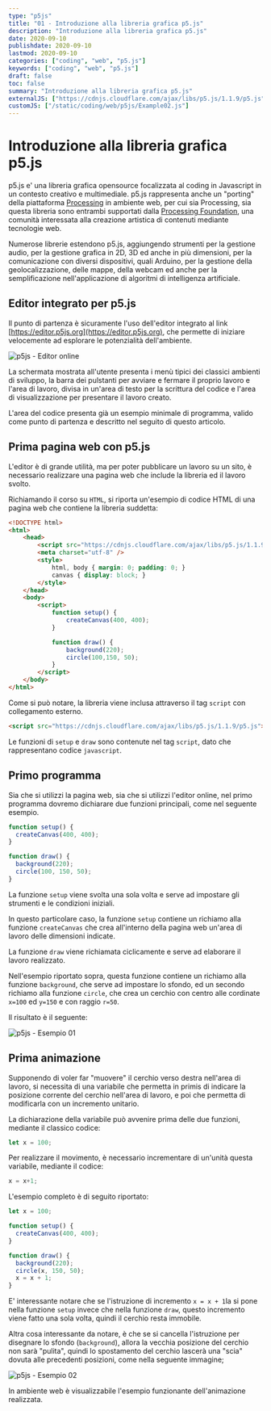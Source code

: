 ```yaml
---
type: "p5js"
title: "01 - Introduzione alla libreria grafica p5.js"
description: "Introduzione alla libreria grafica p5.js"
date: 2020-09-10
publishdate: 2020-09-10
lastmod: 2020-09-10
categories: ["coding", "web", "p5.js"]
keywords: ["coding", "web", "p5.js"]
draft: false
toc: false
summary: "Introduzione alla libreria grafica p5.js"
externalJS: ["https://cdnjs.cloudflare.com/ajax/libs/p5.js/1.1.9/p5.js"]
customJS: ["/static/coding/web/p5js/Example02.js"]
---
```


# Introduzione alla libreria grafica p5.js

p5.js e' una libreria grafica opensource focalizzata al coding in Javascript in un contesto creativo e multimediale. p5.js rappresenta anche un "porting" della piattaforma [Processing](https://processing.org/) in ambiente web, per cui sia Processing, sia questa libreria sono entrambi supportati dalla [Processing Foundation](https://processingfoundation.org), una comunità interessata alla creazione artistica di contenuti mediante tecnologie web.

Numerose librerie estendono p5.js, aggiungendo strumenti per la gestione audio, per la gestione grafica in 2D, 3D ed anche in più dimensioni, per la comunicazione con diversi dispositivi, quali Arduino, per la gestione della geolocalizzazione, delle mappe, della webcam ed anche per la semplificazione nell'applicazione di algoritmi di intelligenza artificiale.

## Editor integrato per p5.js

Il punto di partenza è sicuramente l'uso dell'editor integrato al link [https://editor.p5js.org](https://editor.p5js.org), che permette di iniziare velocemente ad esplorare le potenzialità dell'ambiente.

![p5js - Editor online](/static/coding/web/p5js/OnlineEditor.png "p5js - Editor online")

La schermata mostrata all'utente presenta i menù tipici dei classici ambienti di sviluppo, la barra dei pulstanti per avviare e fermare il proprio lavoro e l'area di lavoro, divisa in un'area di testo per la scrittura del codice e l'area di visualizzazione per presentare il lavoro creato.

L'area del codice presenta già un esempio minimale di programma, valido come punto di partenza e descritto nel seguito di questo articolo.

## Prima pagina web con p5.js

L'editor è di grande utilità, ma per poter pubblicare un lavoro su un sito, è necessario realizzare una pagina web che include la libreria ed il lavoro svolto.

Richiamando il corso su ``HTML``, si riporta un'esempio di codice HTML di una  pagina web che contiene la libreria suddetta:

```html
<!DOCTYPE html>
<html>
    <head>
        <script src="https://cdnjs.cloudflare.com/ajax/libs/p5.js/1.1.9/p5.js"></script>
        <meta charset="utf-8" />
        <style>
            html, body { margin: 0; padding: 0; }
            canvas { display: block; }
        </style>
    </head>
    <body>
        <script>
            function setup() {
                createCanvas(400, 400);
            }

            function draw() {
                background(220);
                circle(100,150, 50);
            }
        </script>
    </body>
</html>
```

Come si può notare, la libreria viene inclusa attraverso il tag ``script`` con collegamento esterno.

```html
<script src="https://cdnjs.cloudflare.com/ajax/libs/p5.js/1.1.9/p5.js"></script>
```

Le funzioni di ``setup`` e ``draw`` sono contenute nel tag ``script``, dato che rappresentano codice ``javascript``.

## Primo programma

Sia che si utilizzi la pagina web, sia che si utilizzi l'editor online, nel primo programma dovremo dichiarare due funzioni principali, come nel seguente esempio.

```javascript
function setup() {
  createCanvas(400, 400);
}

function draw() {
  background(220);
  circle(100, 150, 50);
}
```

La funzione `setup` viene svolta una sola volta e serve ad impostare gli strumenti e le condizioni iniziali.

In questo particolare caso, la funzione `setup` contiene un richiamo alla funzione `createCanvas` che crea all'interno della pagina web un'area di lavoro delle dimensioni indicate.

La funzione `draw` viene richiamata ciclicamente e serve ad elaborare il lavoro realizzato.

Nell'esempio riportato sopra, questa funzione contiene un richiamo alla funzione `background`, che serve ad impostare lo sfondo, ed un secondo richiamo alla funzione `circle`, che crea un cerchio con centro alle cordinate `x=100` ed `y=150` e con raggio `r=50`.

Il risultato è il seguente:

![p5js - Esempio 01](/static/coding/web/p5js/Example01.png "p5js - Esempio 01")

## Prima animazione

Supponendo di voler far "muovere" il cerchio verso destra nell'area di lavoro, si necessita di una variabile che permetta in primis di indicare la posizione corrente del cerchio nell'area di lavoro, e poi che permetta di modificarla con un incremento unitario.

La dichiarazione della variabile può avvenire prima delle due funzioni, mediante il classico codice:

```javascript
let x = 100;
```

Per realizzare il movimento, è necessario incrementare di un'unità questa variabile, mediante il codice:

```javascript
x = x+1;
```

L'esempio completo è di seguito riportato:

```javascript
let x = 100;

function setup() {
  createCanvas(400, 400);
}

function draw() {
  background(220);
  circle(x, 150, 50);
  x = x + 1;
}
```

E' interessante notare che se l'istruzione di incremento ``x = x + 1``la si pone nella funzione ``setup`` invece che nella funzione ``draw``, questo incremento viene fatto una sola volta, quindi il cerchio resta immobile.

Altra cosa interessante da notare, è che se si cancella l'istruzione per disegnare lo sfondo (``background``), allora la vecchia posizione del cerchio non sarà "pulita", quindi lo spostamento del cerchio lascerà una "scia" dovuta alle precedenti posizioni, come nella seguente immagine;

![p5js - Esempio 02](/static/coding/web/p5js/Example02.png "p5js - Esempio 02")

In ambiente web è visualizzabile l'esempio funzionante dell'animazione realizzata.

<div id="example02"></div>
